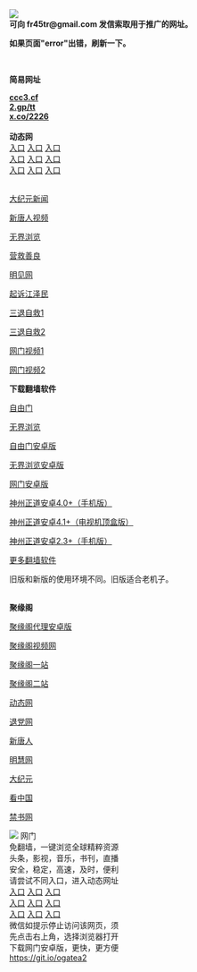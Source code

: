 <td align="center"><a target="_blank" href="https://raw.githubusercontent.com/szzd1/2/master/6.JPG"><img src="https://raw.githubusercontent.com/szzd1/2/master/6.JPG" style="max-width:100%;"></a></td><br>
<strong>可向 fr45tr@gmail.com 发信索取用于推广的网址。</strong>
<p><strong>如果页面"error"出错，刷新一下。</strong></p>
<br>
<p><strong>简易网址</strong></p>
<strong><a href="http://ccc3.cf">ccc3.cf</a></strong><br>
<strong><a href="http://2.gp/tt">2.gp/tt</a></strong><br>
<strong><a href="http://x.co/2226">x.co/2226</a></strong><br>
<br>
<strong>动态网</strong>
<br>
      <a href="http://t.cn/R15o8Bn" rel="nofollow">入口</a>
      <a href="http://219.85.106.39/1" rel="nofollow">入口</a>
      <a href="http://rmvxf.gmarenaq.ga/70cdtw" rel="nofollow">入口</a><br>
      <a href="http://rmvxf.gmarenaq.ga/70ydtw" rel="nofollow">入口</a>
      <a href="http://rmvxf.gmarenaq.ga/70ip03dw" rel="nofollow">入口</a>
      <a href="http://rmvxf.gmarenaq.ga/70fdtw" rel="nofollow">入口</a><br>
      <a href="http://rmvxf.gmarenaq.ga/70sdtw" rel="nofollow">入口</a>
      <a href="http://rmvxf.gmarenaq.ga/70ip04dw" rel="nofollow">入口</a>
      <a href="http://rmvxf.gmarenaq.ga/70hdtw" rel="nofollow">入口</a><br>

<br>
<p><a href="http://t.cn/R15o8DI" rel="nofollow">大纪元新闻</a></p>
<p><a href="http://t.cn/R15oRhh" rel="nofollow">新唐人视频</a></p>
<p><a href="http://t.cn/R15oRwd" rel="nofollow">无界浏览</a></p>
<p><a href="http://rmvxf.gmarenaq.ga/70gqg" rel="nofollow">营救善良</a></p>
<p><a href="http://rmvxf.gmarenaq.ga/mjw" rel="nofollow">明见网</a></p>
<p><a href="http://rmvxf.gmarenaq.ga/70gsj" rel="nofollow">起诉江泽民</a></p>
<p><a href="http://t.cn/R15o8Eo">三退自救1</a></p>
<p><a href="http://rmvxf.gmarenaq.ga/70gst" rel="nofollow">三退自救2</a></p>
<p><a href="http://t.cn/R15o8pd" rel="nofollow">网门视频1</a></p>
<p><a href="http://paofhw.hghdert.ml" rel="nofollow">网门视频2</a></p>
<p><strong>下载翻墙软件</strong></p>


<p><a href="https://git.io/fgp" rel="nofollow">自由门</a></p>
<p><a href="https://git.io/vEJlj rel="nofollow">无界浏览</a></p>
<p><a href="https://git.io/fgma" rel="nofollow">自由门安卓版</a></p>
<p><a href="https://s3.amazonaws.com/693/um.apk" rel="nofollow">无界浏览安卓版</a></p>
<p><a href="https://git.io/ogatea2">网门安卓版</a></p>
<p><a href="https://git.io/vQjqe" rel="nofollow">神州正道安卓4.0+（手机版）</a></p>
<p><a href="https://git.io/vAonz" rel="nofollow">神州正道安卓4.1+（电视机顶盒版）</a></p>
<p><a href="https://git.io/vA5GO" rel="nofollow">神州正道安卓2.3+（手机版）</a></p>
<p><a href="https://github.com/bannedbook/fanqiang/wiki">更多翻墙软件</a></p>
旧版和新版的使用环境不同。旧版适合老机子。<br>


<br>
<p><strong>聚缘阁</strong></p>
<p><a href="https://github.com/hao369/a/raw/master/j8.apk">聚缘阁代理安卓版</a></p>
<p><a href="http://a33.bygg.tk/9.html" rel="nofollow">聚缘阁视频网</a></p>
<p><a href="http://j2.x23s.ml" rel="nofollow">聚缘阁一站</a></p>
<p><a href="http://2z.s42f.ga" rel="nofollow">聚缘阁二站</a></p>
<p><a href="https://a33.bygg.tk/523/?3654" rel="nofollow">动态网</a></p>
<p><a href="https://a33.bygg.tk/523/?id=8" rel="nofollow">退党网</a></p>
<p><a href="https://a33.bygg.tk/523/?id=5" rel="nofollow">新唐人</a></p>
<p><a href="https://a33.bygg.tk/523/?id=3" rel="nofollow">明慧网</a></p>
<p><a href="https://a33.bygg.tk/523/?id=7" rel="nofollow">大纪元</a></p>
<p><a href="https://a33.bygg.tk/523/?id=11" rel="nofollow">看中国</a></p>
<p><a href="https://a33.bygg.tk/523/?id=16" rel="nofollow">禁书网</a></p>
<td align="center"><a target="_blank" href="https://cloud.githubusercontent.com/assets/11880933/13434984/f430fae2-e012-11e5-814f-c2df1e82b247.jpg"><img src="https://cloud.githubusercontent.com/assets/11880933/13434984/f430fae2-e012-11e5-814f-c2df1e82b247.jpg" style="max-width:100%;"></a></td>
  </tr>
  <tr>
    <td align="center">网门<br>
      免翻墙，一键浏览全球精粹资源<br>
      头条，影视，音乐，书刊，直播<br>
      安全，稳定，高速，及时，便利<br>
    </td>
  </tr><tr>
    <td align="center">请尝试不同入口，进入动态网址<br>      
      <a href="https://s3.us-east-2.amazonaws.com/ogateh/show.htm?from=852" rel="nofollow">入口</a>
      <a href="https://s3.eu-west-2.amazonaws.com/ogatel/show.htm?from=852" rel="nofollow">入口</a>
      <a href="https://s3.amazonaws.com/ogate/show.htm?from=852" rel="nofollow">入口</a><br>
      <a href="https://s3.ap-northeast-2.amazonaws.com/ogates/show.htm?from=852" rel="nofollow">入口</a>
      <a href="https://s3.eu-central-1.amazonaws.com/ogatef/show.htm?from=852" rel="nofollow">入口</a>
      <a href="https://s3.ap-south-1.amazonaws.com/ogatem/show.htm?from=852" rel="nofollow">入口</a><br>
      <a href="https://s3-us-west-1.amazonaws.com/ogaten/show.htm?from=852" rel="nofollow">入口</a>
      <a href="https://s3.ca-central-1.amazonaws.com/ogatec/show.htm?from=852" rel="nofollow">入口</a>
      <a href="https://s3-ap-northeast-1.amazonaws.com/ogatet/show.htm?from=852" rel="nofollow">入口</a><br>
      微信如提示停止访问该网页，须<br>
      先点击右上角，选择浏览器打开<br>
    </td>
  </tr>
  <tr>
    <td align="center">
      下载网门安卓版，更快，更方便<br><a href="https://raw.githubusercontent.com/oGate2/up/master/oGate.apk" rel="nofollow">https://git.io/ogatea2</a><br>
